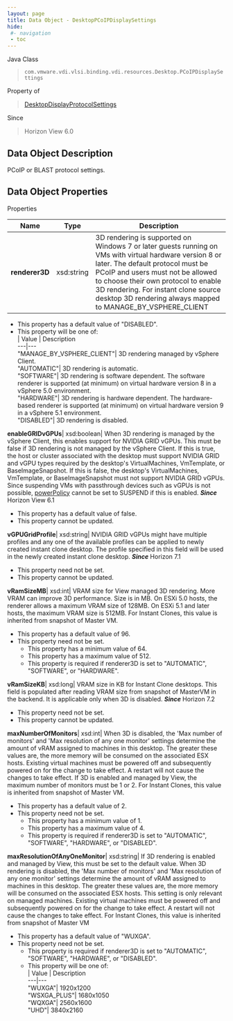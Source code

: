 ```yaml
---
layout: page
title: Data Object - DesktopPCoIPDisplaySettings
hide:
 #- navigation
 - toc
---
```






Java Class  
> `com.vmware.vdi.vlsi.binding.vdi.resources.Desktop.PCoIPDisplaySettings`

Property of  
> [DesktopDisplayProtocolSettings](vdi.resources.Desktop.DisplayProtocolSettings.md#field_detail)

Since  
> Horizon View 6.0


## Data Object Description 

PCoIP or BLAST protocol settings. 

## Data Object Properties

Properties

Name |  Type |  Description   
---|---|---  
**renderer3D**|  xsd:string|  3D rendering is supported on Windows 7 or later guests running on VMs with virtual hardware version 8 or later. The default protocol must be PCoIP and users must not be allowed to choose their own protocol to enable 3D rendering. For instant clone source desktop 3D rendering always mapped to MANAGE_BY_VSPHERE_CLIENT   


  * This property has a default value of "DISABLED".
  * This property will be one of:  
|  Value |  Description   
---|---  
"MANAGE_BY_VSPHERE_CLIENT"| 3D rendering managed by vSphere Client.  
"AUTOMATIC"| 3D rendering is automatic.  
"SOFTWARE"| 3D rendering is software dependent. The software renderer is supported (at minimum) on virtual hardware version 8 in a vSphere 5.0 environment.  
"HARDWARE"| 3D rendering is hardware dependent. The hardware-based renderer is supported (at minimum) on virtual hardware version 9 in a vSphere 5.1 environment.  
"DISABLED"| 3D rendering is disabled.  

  
**enableGRIDvGPUs**|  xsd:boolean|  When 3D rendering is managed by the vSphere Client, this enables support for NVIDIA GRID vGPUs. This must be false if 3D rendering is not managed by the vSphere Client. If this is true, the host or cluster associated with the desktop must support NVIDIA GRID and vGPU types required by the desktop's VirtualMachines, VmTemplate, or BaseImageSnapshot. If this is false, the desktop's VirtualMachines, VmTemplate, or BaseImageSnapshot must not support NVIDIA GRID vGPUs. Since suspending VMs with passthrough devices such as vGPUs is not possible, [powerPolicy](vdi.resources.Desktop.LogoffSettings.md#powerPolicy) cannot be set to SUSPEND if this is enabled.  **_Since_** Horizon View 6.1  


  * This property has a default value of false.
* This property cannot be updated.

  
**vGPUGridProfile**|  xsd:string|  NVIDIA GRID vGPUs might have multiple profiles and any one of the available profiles can be applied to newly created instant clone desktop. The profile specified in this field will be used in the newly created instant clone desktop.  **_Since_** Horizon 7.1  


* This property need not be set.
* This property cannot be updated.

  
**vRamSizeMB**|  xsd:int|  VRAM size for View managed 3D rendering. More VRAM can improve 3D performance. Size is in MB. On ESXi 5.0 hosts, the renderer allows a maximum VRAM size of 128MB. On ESXi 5.1 and later hosts, the maximum VRAM size is 512MB. For Instant Clones, this value is inherited from snapshot of Master VM.   


  * This property has a default value of 96.
* This property need not be set.
  * This property has a minimum value of 64. 
  * This property has a maximum value of 512. 
  * This property is required if renderer3D is set to "AUTOMATIC", "SOFTWARE", or "HARDWARE".

  
**vRamSizeKB**|  xsd:long|  VRAM size in KB for Instant Clone desktops. This field is populated after reading VRAM size from snapshot of MasterVM in the backend. It is applicable only when 3D is disabled.  **_Since_** Horizon 7.2  


* This property need not be set.
* This property cannot be updated.

  
**maxNumberOfMonitors**|  xsd:int|  When 3D is disabled, the 'Max number of monitors' and 'Max resolution of any one monitor' settings determine the amount of vRAM assigned to machines in this desktop. The greater these values are, the more memory will be consumed on the associated ESX hosts. Existing virtual machines must be powered off and subsequently powered on for the change to take effect. A restart will not cause the changes to take effect. If 3D is enabled and managed by View, the maximum number of monitors must be 1 or 2. For Instant Clones, this value is inherited from snapshot of Master VM.   


  * This property has a default value of 2.
* This property need not be set.
  * This property has a minimum value of 1. 
  * This property has a maximum value of 4. 
  * This property is required if renderer3D is set to "AUTOMATIC", "SOFTWARE", "HARDWARE", or "DISABLED".

  
**maxResolutionOfAnyOneMonitor**|  xsd:string|  If 3D rendering is enabled and managed by View, this must be set to the default value. When 3D rendering is disabled, the 'Max number of monitors' and 'Max resolution of any one monitor' settings determine the amount of vRAM assigned to machines in this desktop. The greater these values are, the more memory will be consumed on the associated ESX hosts. This setting is only relevant on managed machines. Existing virtual machines must be powered off and subsequently powered on for the change to take effect. A restart will not cause the changes to take effect. For Instant Clones, this value is inherited from snapshot of Master VM   


  * This property has a default value of "WUXGA".
* This property need not be set.
  * This property is required if renderer3D is set to "AUTOMATIC", "SOFTWARE", "HARDWARE", or "DISABLED".
  * This property will be one of:  
|  Value |  Description   
---|---  
"WUXGA"| 1920x1200  
"WSXGA_PLUS"| 1680x1050  
"WQXGA"| 2560x1600  
"UHD"| 3840x2160  

  
  
  
  
  
  
